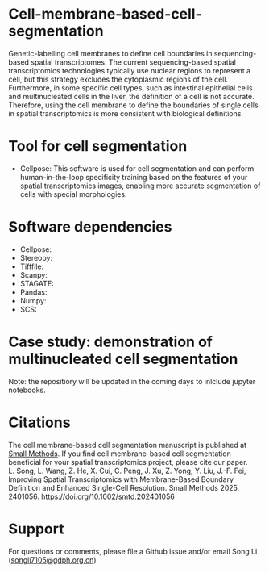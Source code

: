 # Cell-membrane-based-cell-segmentation
Genetic-labelling cell membranes to define cell boundaries in sequencing-based spatial transcriptomes. The current sequencing-based spatial transcriptomics technologies typically use nuclear regions to represent a cell, but this strategy excludes the cytoplasmic regions of the cell. Furthermore, in some specific cell types, such as intestinal epithelial cells and multinucleated cells in the liver, the definition of a cell is not accurate. Therefore, using the cell membrane to define the boundaries of single cells in spatial transcriptomics is more consistent with biological definitions.

# Tool for cell segmentation
- Cellpose: This software is used for cell segmentation and can perform human-in-the-loop specificity training based on the features of your spatial transcriptomics images, enabling more accurate segmentation of cells with special morphologies.
# Software dependencies
- Cellpose:
- Stereopy:
- Tifffile:
- Scanpy:
- STAGATE:
- Pandas:
- Numpy:
- SCS:

# Case study: demonstration of multinucleated cell segmentation
Note: the repositiory will be updated in the coming days to inlclude jupyter notebooks.

# Citations
The cell membrane-based cell segmentation manuscript is published at [Small Methods](https://onlinelibrary.wiley.com/doi/abs/10.1002/smtd.202401056). If you find cell membrane-based cell segmentation beneficial for your spatial transcriptomics project, please cite our paper.\
L. Song, L. Wang, Z. He, X. Cui, C. Peng, J. Xu, Z. Yong, Y. Liu, J.-F. Fei, Improving Spatial Transcriptomics with Membrane-Based Boundary Definition and Enhanced Single-Cell Resolution. Small Methods 2025, 2401056. https://doi.org/10.1002/smtd.202401056

# Support
For questions or comments, please file a Github issue and/or email Song Li (songli7105@gdph.org.cn)
